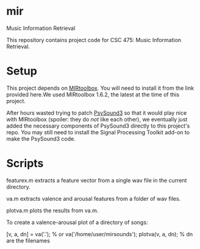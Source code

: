# mir
Music Information Retrieval

This repository contains project code for CSC 475: Music Information Retrieval.

# Setup
This project depends on
[MIRtoolbox](https://www.jyu.fi/hum/laitokset/musiikki/en/research/coe/materials/mirtoolbox).
You will need to install it from the link provided here.We used MIRtoolbox
1.6.2, the latest at the time of this project.

After hours wasted trying to patch
[PsySound3](https://github.com/densilcabrera/psysound3) so that it would play
nice with MIRtoolbox (spoiler: they do *not* like each other), we eventually
just added the necessary components of PsySound3 directly to this project's
repo. You may still need to install the Signal Processing Toolkit add-on to
make the PsySound3 code.

# Scripts
featurex.m extracts a feature vector from a single wav file in the current directory.

va.m extracts valence and arousal features from a folder of wav files.

plotva.m plots the results from va.m.

To create a valence-arousal plot of a directory of songs:

  [v, a, dn] = va('.'); % or va('/home/user/mirsounds');
  plotva(v, a, dn); % dn are the filenames
